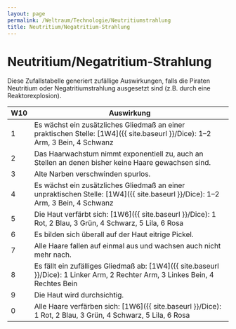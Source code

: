 ```yaml
---
layout: page
permalink: /Weltraum/Technologie/Neutritiumstrahlung
title: Neutritium/Negatritium-Strahlung
---
```


# Neutritium/Negatritium-Strahlung

Diese Zufallstabelle generiert zufällige Auswirkungen, falls die Piraten Neutritium oder Negatritiumstrahlung ausgesetzt sind (z.B. durch eine Reaktorexplosion).

<table>
<thead>
<tr><th>W10</th><th>Auswirkung</th></tr>
</thead>
<tbody>
<tr><td>1</td><td>Es wächst ein zusätzliches Gliedmaß an einer praktischen Stelle: [1W4]({{ site.baseurl }}/Dice): 1–2 Arm, 3 Bein, 4 Schwanz</td></tr>
<tr><td>2</td><td>Das Haarwachstum nimmt exponentiell zu, auch an Stellen an denen bisher keine Haare gewachsen sind.</td></tr>
<tr><td>3</td><td>Alte Narben verschwinden spurlos.</td></tr>
<tr><td>4</td><td>Es wächst ein zusätzliches Gliedmaß an einer unpraktischen Stelle: [1W4]({{ site.baseurl }}/Dice): 1–2 Arm, 3 Bein, 4 Schwanz</td></tr>
<tr><td>5</td><td>Die Haut verfärbt sich: [1W6]({{ site.baseurl }}/Dice): 1 Rot, 2 Blau, 3 Grün, 4 Schwarz, 5 Lila, 6 Rosa</td></tr>
<tr><td>6</td><td>Es bilden sich überall auf der Haut eitrige Pickel.</td></tr>
<tr><td>7</td><td>Alle Haare fallen auf einmal aus und wachsen auch nicht mehr nach.</td></tr>
<tr><td>8</td><td>Es fällt ein zufälliges Gliedmaß ab: [1W4]({{ site.baseurl }}/Dice): 1 Linker Arm, 2 Rechter Arm, 3 Linkes Bein, 4 Rechtes Bein</td></tr>
<tr><td>9</td><td>Die Haut wird durchsichtig.</td></tr>
<tr><td>0</td><td>Alle Haare verfärben sich: [1W6]({{ site.baseurl }}/Dice): 1 Rot, 2 Blau, 3 Grün, 4 Schwarz, 5 Lila, 6 Rosa</td></tr>
</tbody>
</table>

